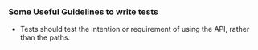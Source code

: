 ### Some Useful Guidelines to write tests

* Tests should test the intention or requirement of using the API, rather than the paths.


